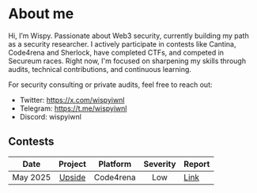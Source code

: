 # About me 

Hi, I’m Wispy. Passionate about Web3 security, currently building my path as a security researcher. I actively participate in contests like Cantina, Code4rena and Sherlock, have completed CTFs, and competed in Secureum races. Right now, I'm focused on sharpening my skills through audits, technical contributions, and continuous learning.

For security consulting or private audits, feel free to reach out:

- Twitter: https://x.com/wispyiwnl
- Telegram: https://t.me/wispyiwnl
- Discord: wispyiwnl

## Contests

| Date| Project | Platform | Severity | Report | 
| :---: | :---: | :---: | :---: | --- | 
| May 2025 | [Upside](https://code4rena.com/audits/2025-05-upside) | Code4rena | Low | [Link](https://code4rena.com/audits/2025-05-upside/submissions/S-679) |


